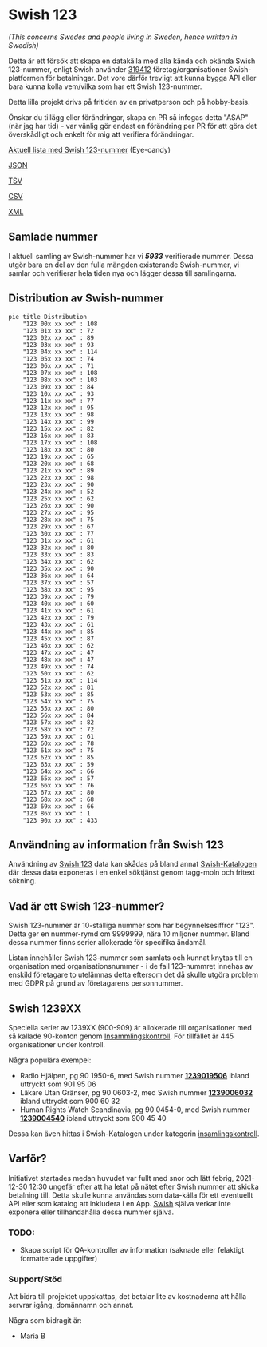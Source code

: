 # Swish 123

*(This concerns Swedes and people living in Sweden, hence written in Swedish)*

Detta är ett försök att skapa en datakälla med alla kända och okända Swish 123-nummer, enligt Swish använder [319412](https://www.swish.nu/about-swish#Swish_in_numbers) företag/organisationer Swish-platformen för betalningar. Det vore därför trevligt att kunna bygga API eller bara kunna kolla vem/vilka som har ett Swish 123-nummer.

Detta lilla projekt drivs på fritiden av en privatperson och på hobby-basis.

Önskar du tillägg eller förändringar, skapa en PR så infogas detta "ASAP" (när jag har tid) - var vänlig gör endast en förändring per PR för att göra det överskådligt och enkelt för mig att verifiera förändringar.



[Aktuell lista med Swish 123-nummer](https://github.com/cisene/swish-123/blob/master/swish-123.md) (Eye-candy)

[JSON](https://github.com/cisene/swish-123/blob/master/json/swish-123-datasource.json)

[TSV](https://github.com/cisene/swish-123/blob/master/text/swish-123-datasource.tsv)

[CSV](https://github.com/cisene/swish-123/blob/master/text/swish-123-datasource.csv)

[XML](https://github.com/cisene/swish-123/blob/master/xml-data/swish-123-datasource.xml)



## Samlade nummer

I aktuell samling av Swish-nummer har vi ***5933*** verifierade nummer. Dessa utgör bara en del av den fulla mängden existerande Swish-nummer, vi samlar och verifierar hela tiden nya och lägger dessa till samlingarna.

## Distribution av Swish-nummer

```mermaid
pie title Distribution
    "123 00x xx xx" : 108
    "123 01x xx xx" : 72
    "123 02x xx xx" : 89
    "123 03x xx xx" : 93
    "123 04x xx xx" : 114
    "123 05x xx xx" : 74
    "123 06x xx xx" : 71
    "123 07x xx xx" : 108
    "123 08x xx xx" : 103
    "123 09x xx xx" : 84
    "123 10x xx xx" : 93
    "123 11x xx xx" : 77
    "123 12x xx xx" : 95
    "123 13x xx xx" : 98
    "123 14x xx xx" : 99
    "123 15x xx xx" : 82
    "123 16x xx xx" : 83
    "123 17x xx xx" : 108
    "123 18x xx xx" : 80
    "123 19x xx xx" : 65
    "123 20x xx xx" : 68
    "123 21x xx xx" : 89
    "123 22x xx xx" : 98
    "123 23x xx xx" : 90
    "123 24x xx xx" : 52
    "123 25x xx xx" : 62
    "123 26x xx xx" : 90
    "123 27x xx xx" : 95
    "123 28x xx xx" : 75
    "123 29x xx xx" : 67
    "123 30x xx xx" : 77
    "123 31x xx xx" : 61
    "123 32x xx xx" : 80
    "123 33x xx xx" : 83
    "123 34x xx xx" : 62
    "123 35x xx xx" : 90
    "123 36x xx xx" : 64
    "123 37x xx xx" : 57
    "123 38x xx xx" : 95
    "123 39x xx xx" : 79
    "123 40x xx xx" : 60
    "123 41x xx xx" : 61
    "123 42x xx xx" : 79
    "123 43x xx xx" : 61
    "123 44x xx xx" : 85
    "123 45x xx xx" : 87
    "123 46x xx xx" : 62
    "123 47x xx xx" : 47
    "123 48x xx xx" : 47
    "123 49x xx xx" : 74
    "123 50x xx xx" : 62
    "123 51x xx xx" : 114
    "123 52x xx xx" : 81
    "123 53x xx xx" : 85
    "123 54x xx xx" : 75
    "123 55x xx xx" : 80
    "123 56x xx xx" : 84
    "123 57x xx xx" : 82
    "123 58x xx xx" : 72
    "123 59x xx xx" : 61
    "123 60x xx xx" : 78
    "123 61x xx xx" : 75
    "123 62x xx xx" : 85
    "123 63x xx xx" : 59
    "123 64x xx xx" : 66
    "123 65x xx xx" : 57
    "123 66x xx xx" : 76
    "123 67x xx xx" : 80
    "123 68x xx xx" : 68
    "123 69x xx xx" : 66
    "123 86x xx xx" : 1
    "123 90x xx xx" : 433
```

## Användning av information från Swish 123

Användning av [Swish 123](https://github.com/cisene/swish-123) data kan skådas på bland annat [Swish-Katalogen](https://b19.se/swish-katalogen/) där dessa data exponeras i en enkel söktjänst genom tagg-moln och fritext sökning.



## Vad är ett Swish 123-nummer?

Swish 123-nummer är 10-ställiga nummer som har begynnelsesiffror "123". Detta ger en nummer-rymd om 9999999, nära 10 miljoner nummer. Bland dessa nummer finns serier allokerade för specifika ändamål. 

Listan innehåller Swish 123-nummer som samlats och kunnat knytas till en organisation med organisationsnummer - i de fall 123-nummret innehas av enskild företagare to utelämnas detta eftersom det då skulle utgöra problem med GDPR på grund av företagarens personnummer.



## Swish 1239XX

Speciella serier av 1239XX (900-909) är allokerade till organisationer med så kallade 90-konton genom [Insammlingskontroll](https://www.insamlingskontroll.se/90-konto-organisationer/). För tillfället är 445 organisationer under kontroll.

Några populära exempel:

* Radio Hjälpen, pg 90 1950-6, med Swish nummer **[1239019506](https://b19.se/swish-katalogen/1239019506)** ibland uttryckt som 901 95 06
* Läkare Utan Gränser, pg 90 0603-2, med Swish nummer **[1239006032](https://b19.se/swish-katalogen/1239006032)** ibland uttryckt som 900 60 32
* Human Rights Watch Scandinavia, pg 90 0454-0, med Swish nummer **[1239004540](https://b19.se/swish-katalogen/1239004540)** ibland uttryckt som 900 45 40

Dessa kan även hittas i Swish-Katalogen under kategorin [insamlingskontroll](https://b19.se/swish-katalogen/k/insamlingskontroll).



## Varför?

Initiativet startades medan huvudet var fullt med snor och lätt febrig, 2021-12-30 12:30 ungefär efter att ha letat på nätet efter Swish nummer att skicka betalning till. Detta skulle kunna användas som data-källa för ett eventuellt API eller som katalog att inkludera i en App. [Swish](https://swish.nu/) själva verkar inte exponera eller tillhandahålla dessa nummer själva. 



### TODO:

* Skapa script för QA-kontroller av information (saknade eller felaktigt formatterade uppgifter)


### Support/Stöd

Att bidra till projektet uppskattas, det betalar lite av kostnaderna att hålla servrar igång, domännamn och annat.

Några som bidragit är:
* Maria B
